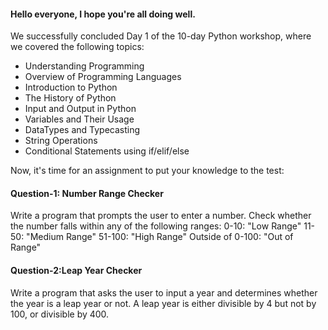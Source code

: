 #### Hello everyone, I hope you're all doing well.

We successfully concluded Day 1 of the 10-day Python workshop, where we covered the following topics:

- Understanding Programming
- Overview of Programming Languages
- Introduction to Python
- The History of Python
- Input and Output in Python
- Variables and Their Usage
- DataTypes and Typecasting
- String Operations
- Conditional Statements using if/elif/else

Now, it's time for an assignment to put your knowledge to the test:

#### Question-1: Number Range Checker 
Write a program that prompts the user to enter a number. Check whether the number falls within any of the following ranges:
0-10: "Low Range"
11-50: "Medium Range"
51-100: "High Range"
Outside of 0-100: "Out of Range"

#### Question-2:Leap Year Checker 
Write a program that asks the user to input a year and determines whether the year is a leap year or not. A leap year is either divisible by 4 but not by 100, or divisible by 400.

